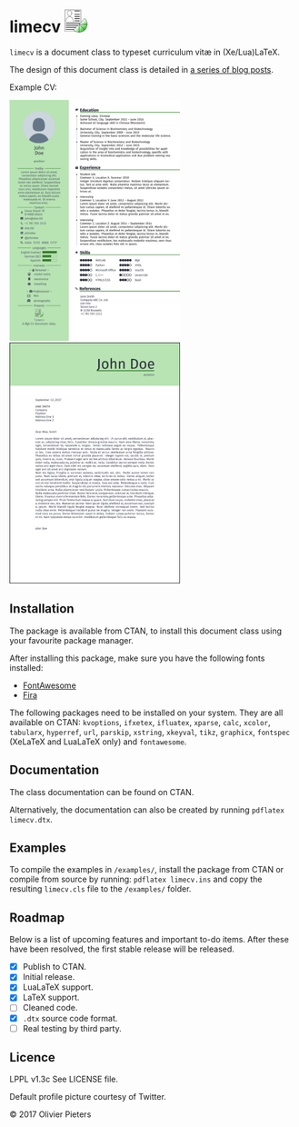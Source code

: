 # limecv <img src="src/images/limecv-icon.png" alt="limecv project icon" width="40px"/>

`limecv` is a document class to typeset curriculum vitæ in (Xe/Lua)LaTeX.

The design of this document class is detailed in [a series of blog posts][blog].  

Example CV:

<div>
  <img src="images/cv.png" alt-="CV example" width="300px"/>
  <img src="images/cover_letter.png" alt-="cover letter example" width="300px"/>
</div>

## Installation

The package is available from CTAN, to install this document class using your favourite package manager. 

After installing this package, make sure you have the following fonts installed:

* [FontAwesome][FA]
* [Fira][fira]

The following packages need to be installed on your system. They are all available on CTAN: 
`kvoptions`,
`ifxetex`,
`ifluatex`,
`xparse`,
`calc`,
`xcolor`,
`tabularx`,
`hyperref`,
`url`,
`parskip`,
`xstring`,
`xkeyval`,
`tikz`,
`graphicx`,
`fontspec` (XeLaTeX and LuaLaTeX only) and
`fontawesome`.

## Documentation

The class documentation can be found on CTAN.

Alternatively, the documentation can also be created by running `pdflatex limecv.dtx`.

## Examples

To compile the examples in `/examples/`, install the package from CTAN or compile from source by running: `pdflatex limecv.ins` and copy the resulting `limecv.cls` file to the `/examples/` folder.

## Roadmap

Below is a list of upcoming features and important to-do items. After these have been resolved, the first stable release will be released.

- [x] Publish to CTAN.
- [x] Initial release.
- [x] LuaLaTeX support.
- [x] LaTeX support.
- [ ] Cleaned code.
- [x] `.dtx` source code format.
- [ ] Real testing by third party.

## Licence

LPPL v1.3c See LICENSE file.

Default profile picture courtesy of Twitter. 

© 2017 Olivier Pieters

[blog]: https://olivierpieters.be/blog/archive/tag/limecv
[FA]: http://fontawesome.io
[fira]: https://github.com/mozilla/Fira
[docs]: http://ctan.org/tex-archive/macros/generic/limecv/limecv.pdf
